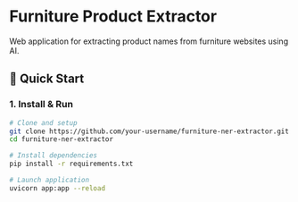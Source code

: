 #  Furniture Product Extractor

Web application for extracting product names from furniture websites using AI.

## 🚀 Quick Start

### 1. Install & Run
```bash
# Clone and setup
git clone https://github.com/your-username/furniture-ner-extractor.git
cd furniture-ner-extractor

# Install dependencies
pip install -r requirements.txt

# Launch application
uvicorn app:app --reload

